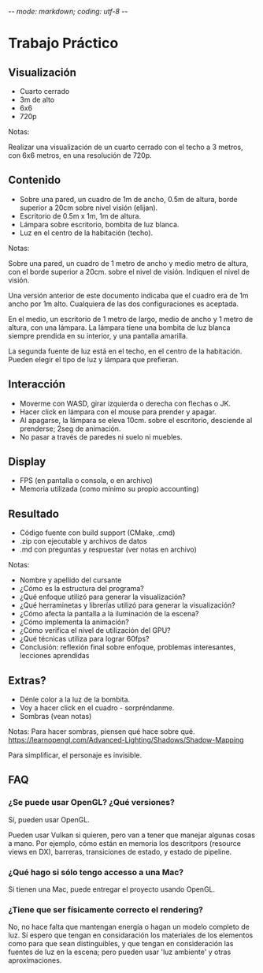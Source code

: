 -*- mode: markdown; coding: utf-8 -*-

# Trabajo Práctico


## Visualización

- Cuarto cerrado
- 3m de alto
- 6x6
- 720p

Notas:

Realizar una visualización de un cuarto cerrado con el techo a 3 metros, con
6x6 metros, en una resolución de 720p.


## Contenido

- Sobre una pared, un cuadro de 1m de ancho, 0.5m de altura, borde superior a
  20cm sobre nivel visión (elijan).
- Escritorio de 0.5m x 1m, 1m de altura.
- Lámpara sobre escritorio, bombita de luz blanca.
- Luz en el centro de la habitación (techo).

Notas:

Sobre una pared, un cuadro de 1 metro de ancho y medio metro de altura, con el
borde superior a 20cm. sobre el nivel de visión. Indiquen el nivel de visión.

Una versión anterior de este documento indicaba que el cuadro era de 1m ancho
por 1m alto. Cualquiera de las dos configuraciones es aceptada.

En el medio, un escritorio de 1 metro de largo, medio de ancho y 1 metro de
altura, con una lámpara. La lámpara tiene una bombita de luz blanca siempre
prendida en su interior, y una pantalla amarilla.

La segunda fuente de luz está en el techo, en el centro de la habitación. Pueden elegir el tipo de luz y lámpara que prefieran.


## Interacción

- Moverme con WASD, girar izquierda o derecha con flechas o JK.
- Hacer click en lámpara con el mouse para prender y apagar.
- Al apagarse, la lámpara se eleva 10cm. sobre el escritorio, desciende al
  prenderse; 2seg de animación.
- No pasar a través de paredes ni suelo ni muebles.


## Display

- FPS (en pantalla o consola, o en archivo)
- Memoria utilizada (como mínimo su propio accounting)


## Resultado

- Código fuente con build support (CMake, .cmd)
- .zip con ejecutable y archivos de datos
- .md con preguntas y respuestar (ver notas en archivo)

Notas:
- Nombre y apellido del cursante
- ¿Cómo es la estructura del programa?
- ¿Qué enfoque utilizó para generar la visualización?
- ¿Qué herraminetas y librerías utilizó para generar la visualización?
- ¿Cómo afecta la pantalla a la iluminación de la escena?
- ¿Cómo implementa la animación?
- ¿Cómo verifica el nivel de utilización del GPU?
- ¿Qué técnicas utiliza para lograr 60fps?
- Conclusión: reflexión final sobre enfoque, problemas interesantes, lecciones aprendidas


## Extras?

- Dénle color a la luz de la bombita.
- Voy a hacer click en el cuadro - sorpréndanme.
- Sombras (vean notas)

Notas:
Para hacer sombras, piensen qué hace sobre qué.
https://learnopengl.com/Advanced-Lighting/Shadows/Shadow-Mapping

Para simplificar, el personaje es invisible.

## FAQ

### ¿Se puede usar OpenGL? ¿Qué versiones?
Sí, pueden usar OpenGL.

Pueden usar Vulkan si quieren, pero van a tener que manejar algunas cosas a mano.
Por ejemplo, cómo están en memoria los descritpors (resource views en DX), barreras, transiciones de estado, y estado de pipeline. 

### ¿Qué hago si sólo tengo accesso a una Mac?
Si tienen una Mac, puede entregar el proyecto usando OpenGL.

### ¿Tiene que ser físicamente correcto el rendering?
No, no hace falta que mantengan energía o hagan un modelo completo de luz. Sí espero que tengan en considaración los materiales de los elementos como para que sean distinguibles, y que tengan en consideración las fuentes de luz en la escena; pero pueden usar 'luz ambiente' y otras aproximaciones.

